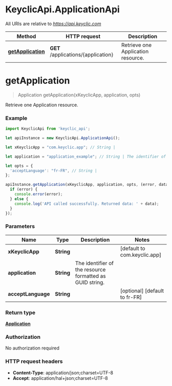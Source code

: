 # KeyclicApi.ApplicationApi

All URIs are relative to *https://api.keyclic.com*

Method | HTTP request | Description
------------- | ------------- | -------------
[**getApplication**](ApplicationApi.md#getApplication) | **GET** /applications/{application} | Retrieve one Application resource.


<a name="getApplication"></a>
# **getApplication**
> Application getApplication(xKeyclicApp, application, opts)

Retrieve one Application resource.

### Example
```javascript
import KeyclicApi from 'keyclic_api';

let apiInstance = new KeyclicApi.ApplicationApi();

let xKeyclicApp = "com.keyclic.app"; // String | 

let application = "application_example"; // String | The identifier of the resource formatted as GUID string.

let opts = { 
  'acceptLanguage': "fr-FR", // String | 
};

apiInstance.getApplication(xKeyclicApp, application, opts, (error, data, response) => {
  if (error) {
    console.error(error);
  } else {
    console.log('API called successfully. Returned data: ' + data);
  }
});
```

### Parameters

Name | Type | Description  | Notes
------------- | ------------- | ------------- | -------------
 **xKeyclicApp** | **String**|  | [default to com.keyclic.app]
 **application** | **String**| The identifier of the resource formatted as GUID string. | 
 **acceptLanguage** | **String**|  | [optional] [default to fr-FR]

### Return type

[**Application**](Application.md)

### Authorization

No authorization required

### HTTP request headers

 - **Content-Type**: application/json;charset=UTF-8
 - **Accept**: application/hal+json;charset=UTF-8

